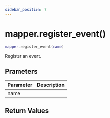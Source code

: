 ```yaml
---
sidebar_position: 7
---
```


# mapper.register_event()
```lua
mapper.register_event(name)
```
Register an event.


## Prameters
|Parameter|Description|
|-|-|
|name||


## Return Values
